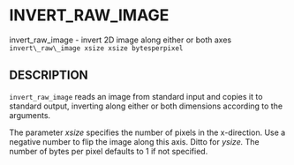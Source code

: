 # INVERT\_RAW\_IMAGE

invert\_raw\_image - invert 2D image along either or both axes
`invert\_raw\_image xsize xsize bytesperpixel ` 

## DESCRIPTION

`invert_raw_image` reads an image from standard input and copies it to standard 
output, inverting along either or both dimensions according to the arguments.

The parameter *xsize* specifies the number of pixels in the x-direction. Use a 
negative number to flip the image along this axis. Ditto for *ysize.* The number 
of bytes per pixel defaults to 1 if not specified.
